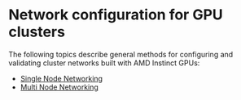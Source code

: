 <head>
  <meta charset="UTF-8">
  <meta name="description" content="AMD ROCm documentation">
  <meta name="keywords" content="documentation, guides, installation, compatibility, support,
  reference, ROCm, AMD">
</head>

# Network configuration for GPU clusters

The following topics describe general methods for configuring and validating cluster networks built with AMD Instinct GPUs:

* [Single Node Networking](https://rocm.docs.amd.com/projects/gpu-cluster-networking/en/latest/how-to/single-node-config.html)
* [Multi Node Networking](https://rocm.docs.amd.com/projects/gpu-cluster-networking/en/latest/how-to/multi-node-config.html)
